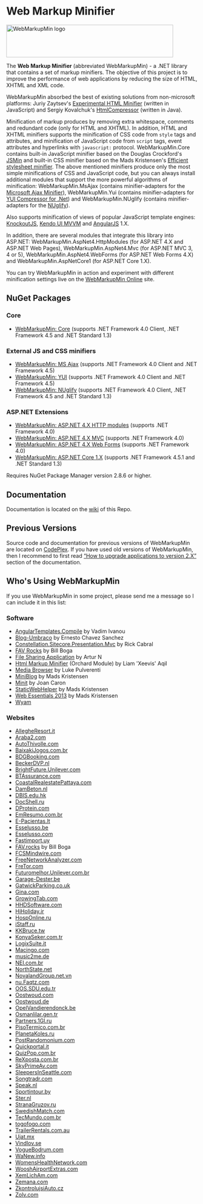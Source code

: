Web Markup Minifier
===================

<img src="https://raw.githubusercontent.com/Taritsyn/WebMarkupMin/master/images/WebMarkupMin_Logo.png" width="440" height="86" alt="WebMarkupMin logo" />

The **Web Markup Minifier** (abbreviated WebMarkupMin) - a .NET library that contains a set of markup minifiers. The objective of this project is to improve the performance of web applications by reducing the size of HTML, XHTML and XML code.

WebMarkupMin absorbed the best of existing solutions from non-microsoft platforms: Juriy Zaytsev's [Experimental HTML Minifier](http://kangax.github.com/html-minifier/) (written in JavaScript) and Sergiy Kovalchuk's [HtmlCompressor](http://code.google.com/p/htmlcompressor/) (written in Java).

Minification of markup produces by removing extra whitespace, comments and redundant code (only for HTML and XHTML). In addition, HTML and XHTML minifiers supports the minification of CSS code from `style` tags and attributes, and minification of JavaScript code from `script` tags, event attributes and hyperlinks with `javascript:` protocol. WebMarkupMin.Core contains built-in JavaScript minifier based on the Douglas Crockford's [JSMin](http://github.com/douglascrockford/JSMin) and built-in CSS minifier based on the Mads Kristensen's [Efficient stylesheet minifier](http://madskristensen.net/post/efficient-stylesheet-minification-in-c). The above mentioned minifiers produce only the most simple minifications of CSS and JavaScript code, but you can always install additional modules that support the more powerful algorithms of minification: WebMarkupMin.MsAjax (contains minifier-adapters for the [Microsoft Ajax Minifier](http://ajaxmin.codeplex.com)), WebMarkupMin.Yui (contains minifier-adapters for [YUI Compressor for .Net](http://github.com/PureKrome/YUICompressor.NET)) and WebMarkupMin.NUglify (contains minifier-adapters for the [NUglify](http://github.com/xoofx/NUglify)).

Also supports minification of views of popular JavaScript template engines: [KnockoutJS](http://knockoutjs.com/), [Kendo UI MVVM](http://www.telerik.com/kendo-ui) and [AngularJS](http://angularjs.org/) 1.X.

In addition, there are several modules that integrate this library into ASP.NET: WebMarkupMin.AspNet4.HttpModules (for ASP.NET 4.X and ASP.NET Web Pages), WebMarkupMin.AspNet4.Mvc (for ASP.NET MVC 3, 4 or 5), WebMarkupMin.AspNet4.WebForms (for ASP.NET Web Forms 4.X) and WebMarkupMin.AspNetCore1 (for ASP.NET Core 1.X).

You can try WebMarkupMin in action and experiment with different minification settings live on the [WebMarkupMin Online](http://webmarkupmin.apphb.com/) site.

## NuGet Packages

### Core
 * [WebMarkupMin: Core](http://nuget.org/packages/WebMarkupMin.Core/) (supports .NET Framework 4.0 Client, .NET Framework 4.5 and .NET Standard 1.3)

### External JS and CSS minifiers
 * [WebMarkupMin: MS Ajax](http://nuget.org/packages/WebMarkupMin.MsAjax/) (supports .NET Framework 4.0 Client and .NET Framework 4.5)
 * [WebMarkupMin: YUI](http://nuget.org/packages/WebMarkupMin.Yui/) (supports .NET Framework 4.0 Client and .NET Framework 4.5)
 * [WebMarkupMin: NUglify](http://nuget.org/packages/WebMarkupMin.NUglify/) (supports .NET Framework 4.0 Client, .NET Framework 4.5 and .NET Standard 1.3)

### ASP.NET Extensions
 * [WebMarkupMin: ASP.NET 4.X HTTP modules](http://nuget.org/packages/WebMarkupMin.AspNet4.HttpModules/) (supports .NET Framework 4.0)
 * [WebMarkupMin: ASP.NET 4.X MVC](http://nuget.org/packages/WebMarkupMin.AspNet4.Mvc/) (supports .NET Framework 4.0)
 * [WebMarkupMin: ASP.NET 4.X Web Forms](http://nuget.org/packages/WebMarkupMin.AspNet4.WebForms/) (supports .NET Framework 4.0)
 * [WebMarkupMin: ASP.NET Core 1.X](http://nuget.org/packages/WebMarkupMin.AspNetCore1/) (supports .NET Framework 4.5.1 and .NET Standard 1.3)

Requires NuGet Package Manager version 2.8.6 or higher.

## Documentation
Documentation is located on the [wiki](https://github.com/Taritsyn/WebMarkupMin/wiki) of this Repo.

## Previous Versions
Source code and documentation for previous versions of WebMarkupMin are located on [CodePlex](http://webmarkupmin.codeplex.com/).
If you have used old versions of WebMarkupMin, then I recommend to first read [“How to upgrade applications to version 2.X”](https://github.com/Taritsyn/WebMarkupMin/wiki/How-to-upgrade-applications-to-version-2.X) section of the documentation.

## Who's Using WebMarkupMin
If you use WebMarkupMin in some project, please send me a message so I can include it in this list:

### Software
 * [AngularTemplates.Compile](http://github.com/vadimi/AngularTemplates.Compile) by Vadim Ivanou
 * [Blog-Umbraco](http://github.com/radyz/Blog-Umbraco) by Ernesto Chavez Sanchez
 * [Constellation.Sitecore.Presentation.Mvc](http://github.com/sitecorerick/constellation.sitecore.presentation.mvc) by Rick Cabral
 * [FAV Rocks](http://github.com/billbogaiv/fav-rocks) by Bill Boga
 * [File Sharing Application](http://bitbucket.org/Artur2/filesharingapplication) by Artur N
 * [Html Markup Minifier](http://github.com/JadeX/Orchard.HtmlMinifier) (Orchard Module) by Liam 'Xeevis' Aqil
 * [Media Browser](http://github.com/MediaBrowser/MediaBrowser) by Luke Pulverenti
 * [MiniBlog](http://github.com/madskristensen/MiniBlog) by Mads Kristensen
 * [Minit](http://minit.codeplex.com/) by Joan Caron
 * [StaticWebHelper](http://github.com/madskristensen/StaticWebHelper) by Mads Kristensen
 * [Web Essentials 2013](http://github.com/madskristensen/WebEssentials2013) by Mads Kristensen
 * [Wyam](http://wyam.io/)

### Websites
 * [AllegheResort.it](http://www.allegheresort.it/)
 * [Araba2.com](http://www.araba2.com/)
 * [AutoThivolle.com](http://www.autothivolle.com/)
 * [BaixakiJogos.com.br](http://www.baixakijogos.com.br/)
 * [BDGBooking.com](http://bdgbooking.com/)
 * [BeckerDVP.nl](http://www.beckerdvp.nl/)
 * [BrightFuture.Unilever.com](https://brightfuture.unilever.com/)
 * [BTAssurance.com](http://www.btassurance.com/)
 * [CoastalRealestatePattaya.com](http://coastalrealestatepattaya.com/)
 * [DamBeton.nl](http://www.dambeton.nl/)
 * [DBIS.edu.hk](http://dbis.edu.hk/)
 * [DocShell.ru](https://www.docshell.ru/)
 * [DProtein.com](https://www.dprotein.com/)
 * [EmResumo.com.br](http://www.emresumo.com.br/)
 * [E-Pacientas.lt](https://e-pacientas.lt)
 * [Esselusso.be](http://esselusso.be/)
 * [Esselusso.com](http://esselusso.com/)
 * [Fastimport.uy](http://www.fastimport.uy/)
 * [FAV.rocks](https://www.fav.rocks/) by Bill Boga
 * [FCSMindwire.com](https://www.fcsmindwire.com/)
 * [FreeNetworkAnalyzer.com](http://freenetworkanalyzer.com/)
 * [FreTor.com](http://www.fretor.com/)
 * [Futuromelhor.Unilever.com.br](https://futuromelhor.unilever.com.br/)
 * [Garage-Dester.be](http://www.garage-dester.be/)
 * [GatwickParking.co.uk](https://www.gatwickparking.co.uk/)
 * [Gina.com](http://www.gina.com/)
 * [GrowingTab.com](http://www.growingtab.com/)
 * [HHDSoftware.com](http://www.hhdsoftware.com/)
 * [HiHoliday.ir](http://hiholiday.ir/)
 * [HospOnline.ru](http://hosponline.ru/)
 * [iStaff.ru](http://istaff.ru/)
 * [KKBruce.tw](http://kkbruce.tw/)
 * [KonyaSeker.com.tr](http://konyaseker.com.tr/)
 * [LogixSuite.it](http://www.logixsuite.it/)
 * [Macingo.com](https://www.macingo.com/)
 * [music2me.de](https://music2me.de/)
 * [NEI.com.br](http://www.nei.com.br/)
 * [NorthState.net](http://www.northstate.net/)
 * [NovalandGroup.net.vn](http://www.novalandgroup.net.vn/)
 * [nu.Faqtz.com](http://nu.faqtz.com/)
 * [OOS.SDU.edu.tr](https://oos.sdu.edu.tr/)
 * [Oostwoud.com](http://www.oostwoud.com/)
 * [Oostwoud.de](http://www.oostwoud.de/)
 * [OpelVandierendonck.be](http://opelvandierendonck.be/)
 * [Osmanlilar.gen.tr](http://osmanlilar.gen.tr/)
 * [Partners.1Gl.ru](http://partners.1gl.ru/)
 * [PisoTermico.com.br](http://pisotermico.com.br/)
 * [PlanetaKoles.ru](http://www.planetakoles.ru/)
 * [PostRandomonium.com](http://postrandomonium.com/)
 * [Quickportal.it](http://www.quickportal.it/)
 * [QuizPop.com.br](http://www.quizpop.com.br/)
 * [ReXposta.com.br](http://www.rexposta.com.br/tecnologia/)
 * [SkyPrimeAv.com](http://skyprimeav.com/)
 * [SleepersInSeattle.com](http://www.sleepersinseattle.com/)
 * [Songtradr.com](https://www.songtradr.com/)
 * [Speak.nl](http://www.speak.nl/)
 * [Sportintour.by](http://sportintour.by/)
 * [Ster.nl](https://www.ster.nl/)
 * [StranaGruzov.ru](http://stranagruzov.ru/)
 * [SwedishMatch.com](http://www.swedishmatch.com/)
 * [TecMundo.com.br](http://www.tecmundo.com.br/)
 * [togofogo.com](http://www.togofogo.com/)
 * [TrailerRentals.com.au](https://www.trailerrentals.com.au/)
 * [Ujat.mx](http://ujat.mx/)
 * [Vindlov.se](http://www.vindlov.se/)
 * [VogueBodrum.com](http://voguebodrum.com/)
 * [WaNew.info](http://wanew.info/)
 * [WomensHealthNetwork.com](http://www.womenshealthnetwork.com/)
 * [WooshAirportExtras.com](https://www.wooshairportextras.com/)
 * [XemLichAm.com](http://xemlicham.com/)
 * [Zemana.com](http://zemana.com/)
 * [ZkontrolujsiAuto.cz](https://www.zkontrolujsiauto.cz/)
 * [Zolv.com](https://www.zolv.com/)